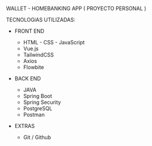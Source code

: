 WALLET - HOMEBANKING APP ( PROYECTO PERSONAL )

TECNOLOGíAS UTILIZADAS:

- FRONT END

  * HTML - CSS - JavaScript
  * Vue.js
  * TailwindCSS
  * Axios
  * Flowbite
 
- BACK END

  * JAVA
  * Spring Boot
  * Spring Security
  * PostgreSQL
  * Postman
  
- EXTRAS

  * Git / Github
 

